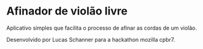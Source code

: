 Afinador de violão livre
========================

Aplicativo simples que facilita o processo de afinar as cordas de um violão.

Desenvolvido por Lucas Schanner para a hackathon mozilla cpbr7.
